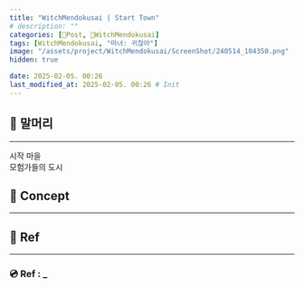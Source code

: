 ```yaml
---
title: "WitchMendokusai | Start Town"
# description: ""
categories: [📀Post, 🥥WitchMendokusai]
tags: [WitchMendokusai, "마녀: 귀찮아"]
image: "/assets/project/WitchMendokusai/ScreenShot/240514_104350.png"
hidden: true

date: 2025-02-05. 00:26
last_modified_at: 2025-02-05. 00:26 # Init
---
```


## 📀 말머리

---

시작 마을  
모험가들의 도시  

## 📀 Concept

---

## 📀 Ref

---

### 💿 Ref : _
